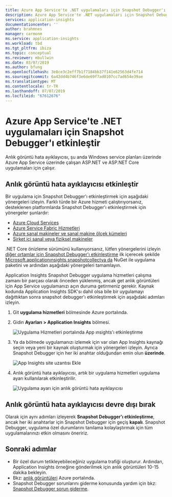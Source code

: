 ```yaml
---
title: Azure App Service'te .NET uygulamaları için Snapshot Debugger'ı etkinleştirme | Microsoft Docs
description: Azure App Service'te .NET uygulamaları için Snapshot Debugger'ı etkinleştir
services: application-insights
documentationcenter: ''
author: brahmnes
manager: carmonm
ms.service: application-insights
ms.workload: tbd
ms.tgt_pltfrm: ibiza
ms.topic: conceptual
ms.reviewer: mbullwin
ms.date: 03/07/2019
ms.author: bfung
ms.openlocfilehash: 3e8ce3c2eff7b1f7184bb37f141e62563d4fe714
ms.sourcegitcommit: 6a42dd4b746f3e6de69f7ad0107cc7ad654e39ae
ms.translationtype: MT
ms.contentlocale: tr-TR
ms.lasthandoff: 07/07/2019
ms.locfileid: "67612676"
---
```

# <a name="enable-snapshot-debugger-for-net-apps-in-azure-app-service"></a>Azure App Service'te .NET uygulamaları için Snapshot Debugger'ı etkinleştir

Anlık görüntü hata ayıklayıcısı, şu anda Windows service planları üzerinde Azure App Service üzerinde çalışan ASP.NET ve ASP.NET Core uygulamaları için çalışır.

## <a id="installation"></a> Anlık görüntü hata ayıklayıcısı etkinleştir
Bir uygulama için Snapshot Debugger'ı etkinleştirmek için aşağıdaki yönergeleri izleyin. Farklı türde bir Azure hizmeti çalıştırıyorsanız, desteklenen platformlarda Snapshot Debugger'ı etkinleştirmek için yönergeler şunlardır:
* [Azure Cloud Services](snapshot-debugger-vm.md?toc=/azure/azure-monitor/toc.json)
* [Azure Service Fabric Hizmetleri](snapshot-debugger-vm.md?toc=/azure/azure-monitor/toc.json)
* [Azure sanal makineler ve sanal makine ölçek kümeleri](snapshot-debugger-vm.md?toc=/azure/azure-monitor/toc.json)
* [Şirket içi sanal veya fiziksel makineler](snapshot-debugger-vm.md?toc=/azure/azure-monitor/toc.json)

.NET Core önizleme sürümünü kullanıyorsanız, lütfen yönergelerini izleyin [diğer ortamlar için Snapshot Debugger'ı etkinleştirme](snapshot-debugger-vm.md?toc=/azure/azure-monitor/toc.json) ilk içerecek şekilde [Microsoft.applicationınsights.snapshotcollectya da](https://www.nuget.org/packages/Microsoft.ApplicationInsights.SnapshotCollector) NuGet ile uygulama paketini ve ardından aşağıdaki yönergeleri tamamlayın. 

Application Insights Snapshot Debugger uygulama hizmetleri çalışma zamanı bir parçası olarak önceden yüklenmiş, ancak get anlık görüntüleri için App Service uygulamanızı açın duruma getirmeniz gerekir. Kaynak kodunda Application Insights SDK'sı dahil olsa bile bir uygulamayı dağıttıktan sonra snapshot debugger'ı etkinleştirmek için aşağıdaki adımları izleyin.

1. Git **uygulama hizmetleri** bölmesinde Azure portalında.
2. Gidin **Ayarları > Application Insights** bölmesi.

   ![Uygulama Hizmetleri portalında App ınsights'ı etkinleştirme](./media/snapshot-debugger/applicationinsights-appservices.png)

3. Ya da bölmede uygulamanızı izlemek için var olan App Insights kaynağı seçin veya yeni bir kaynak oluşturmak için yönergeleri izleyin. Ayrıca Snapshot Debugger için her iki anahtar olduğundan emin olun **üzerinde**.

   ![App Insights site uzantısı Ekle][Enablement UI]

4. Anlık görüntü hata ayıklayıcısı, artık bir uygulama hizmetleri uygulama ayarı kullanılarak etkinleştirilir.

    ![Uygulama ayarı için anlık görüntü hata ayıklayıcısı][snapshot-debugger-app-setting]

## <a name="disable-snapshot-debugger"></a>Anlık görüntü hata ayıklayıcısı devre dışı bırak

Olarak için aynı adımları izleyerek **Snapshot Debugger'ı etkinleştirme**, ancak her iki anahtarlar için Snapshot Debugger için geçiş **kapalı**.
Snapshot Debugger, uygulama özel durumlarını tanılama kolaylaştırmak için tüm uygulamalarınızı etkin olmasını öneririz.

## <a name="next-steps"></a>Sonraki adımlar

- Bir özel durum tetikleyebileceğiniz uygulama trafiği oluşturur. Ardından, Application Insights örneğine gönderilmek için anlık görüntüleri 10-15 dakika bekleyin.
- Bkz: [anlık görüntüleri](snapshot-debugger.md?toc=/azure/azure-monitor/toc.json#view-snapshots-in-the-portal) Azure portalında.
- Snapshot Debugger sorunlarını giderme konusunda yardım için bkz: [Snapshot Debugger sorun giderme](snapshot-debugger-troubleshoot.md?toc=/azure/azure-monitor/toc.json).

[Enablement UI]: ./media/snapshot-debugger/enablement-ui.png
[snapshot-debugger-app-setting]:./media/snapshot-debugger/snapshot-debugger-app-setting.png

